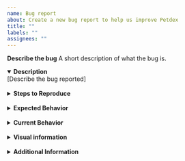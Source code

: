 ```yaml
---
name: Bug report
about: Create a new bug report to help us improve Petdex
title: ""
labels: ""
assignees: ""
---
```


**Describe the bug**
A short description of what the bug is.

<details open> 
  <summary>
    <b>Description</b>
  </summary>
   [Describe the bug reported]
</details>

<br>

<details> 
  <summary>
    <b>Steps to Reproduce</b>
  </summary>

[If applicable, provide detailed steps to reproduce the bug.]

</details>

<br>

<details> 
  <summary>
    <b>Expected Behavior</b>
  </summary>
  [Describe what is expected to happen.]
</details>

<br>

<details> 
  <summary>
    <b>Current Behavior</b>
  </summary>
  [Describe what is currently happening.]
</details>

<br>

<details> 
  <summary>
    <b>Visual information</b>
  </summary>
  [If possible, add screenshots to illustrate this bug.]
</details>

<br>

<details> 
  <summary>
    <b>Additional Information</b>
  </summary>
  [Provide any additional information, such as relevant versions, browser, OS, context, etc.]

</details>
